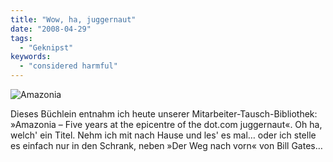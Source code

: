 ```yaml
---
title: "Wow, ha, juggernaut"
date: "2008-04-29"
tags:
  - "Geknipst"
keywords:
  - "considered harmful"
---
```


![Amazonia](/img/codecandies/ZZ0D11709A.jpg)

Dieses Büchlein entnahm ich heute unserer Mitarbeiter-Tausch-Bibliothek: »Amazonia – Five years at the epicentre of the dot.com juggernaut«. Oh ha, welch' ein Titel. Nehm ich mit nach Hause und les' es mal… oder ich stelle es einfach nur in den Schrank, neben »Der Weg nach vorn« von Bill Gates…
